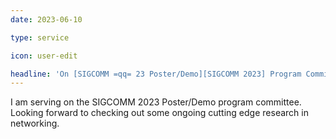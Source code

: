 ```yaml
---
date: 2023-06-10

type: service

icon: user-edit

headline: 'On [SIGCOMM =qq= 23 Poster/Demo][SIGCOMM 2023] Program Committee'
---
```


I am serving on the SIGCOMM 2023 Poster/Demo program committee. Looking forward to checking out some ongoing cutting edge research in networking.

